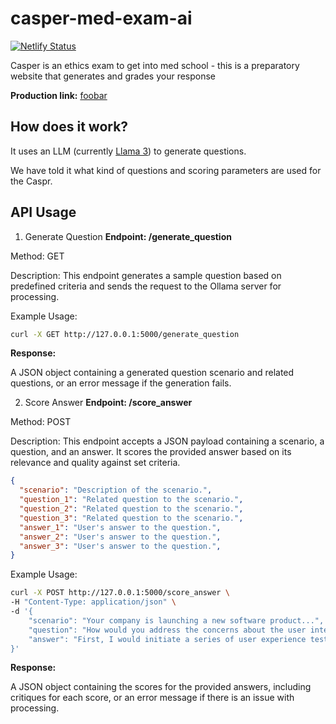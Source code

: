# casper-med-exam-ai

[![Netlify Status](https://api.netlify.com/api/v1/badges/e3d802b6-d5b5-42f7-bd6d-87b170bddfa4/deploy-status)](https://app.netlify.com/sites/prep4casper/deploys)


Casper is an ethics exam to get into med school - this is a preparatory website that generates and grades your response

**Production link:** [foobar]()
## How does it work?

It uses an LLM (currently [Llama 3](https://llama.meta.com/llama3/)) to generate questions. 

We have told it what kind of questions and scoring parameters are used for the Caspr. 

## API Usage

1. Generate Question
**Endpoint: /generate_question**

Method: GET

Description: This endpoint generates a sample question based on predefined criteria and sends the request to the Ollama server for processing.

Example Usage: 
```bash
curl -X GET http://127.0.0.1:5000/generate_question
```

**Response:**

A JSON object containing a generated question scenario and related questions, or an error message if the generation fails.

2. Score Answer
**Endpoint: /score_answer**

Method: POST

Description: This endpoint accepts a JSON payload containing a scenario, a question, and an answer. It scores the provided answer based on its relevance and quality against set criteria.


```json
{
  "scenario": "Description of the scenario.",
  "question_1": "Related question to the scenario.",
  "question_2": "Related question to the scenario.",
  "question_3": "Related question to the scenario.",
  "answer_1": "User's answer to the question.",
  "answer_2": "User's answer to the question.",
  "answer_3": "User's answer to the question.",
}
```

Example Usage:
```bash
curl -X POST http://127.0.0.1:5000/score_answer \
-H "Content-Type: application/json" \
-d '{
    "scenario": "Your company is launching a new software product...",
    "question": "How would you address the concerns about the user interface...",
    "answer": "First, I would initiate a series of user experience tests..."
}'
```

**Response:**

A JSON object containing the scores for the provided answers, including critiques for each score, or an error message if there is an issue with processing.







